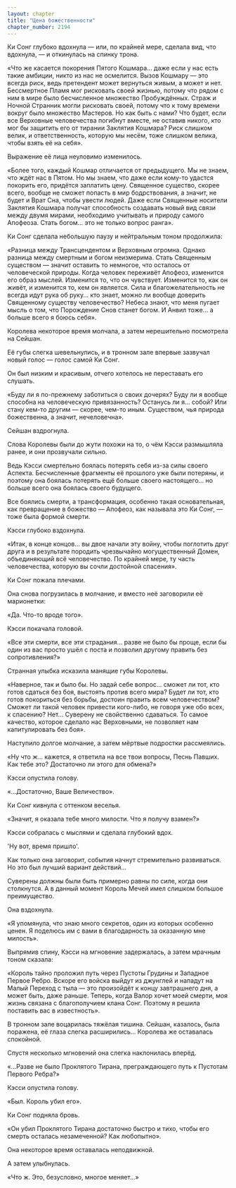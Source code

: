 ```yaml
---
layout: chapter
title: "Цена божественности"
chapter_number: 2194
---
```




Ки Сонг глубоко вдохнула — или, по крайней мере, сделала вид, что вдохнула, — и откинулась на спинку трона.

«Что же касается покорения Пятого Кошмара... даже если у нас есть такие амбиции, никто из нас не осмелится. Вызов Кошмару — это всегда риск, ведь претендент может вернуться живым, а может и нет. Бессмертное Пламя мог рисковать своей жизнью, потому что рядом с ним в мире было бесчисленное множество Пробуждённых. Страж и Ночной Странник могли рисковать своей, потому что к тому времени вокруг было множество Мастеров. Но как быть с нами? Что будет, если все Верховные человечества погибнут вместе, не оставив никого, кто мог бы защитить его от тирании Заклятия Кошмара? Риск слишком велик, и ответственность, которую мы несём, тоже слишком велика, чтобы взять её на себя».

Выражение её лица неуловимо изменилось.

«Более того, каждый Кошмар отличается от предыдущего. Мы не знаем, что ждёт нас в Пятом. Но мы знаем, что даже если кому-то удастся покорить его, придётся заплатить цену. Священное существо, скорее всего, вообще не сможет попасть в мир бодрствования, а значит, не будет и Врат Сна, чтобы увести людей. Даже если Священные носители Заклятия Кошмара получат способность создавать новый вид связи между двумя мирами, необходимо учитывать и природу самого Апофеоза. Стать богом... это не только вопрос ранга».

Ки Сонг сделала небольшую паузу и нейтральным тоном продолжила:

«Разница между Трансцендентом и Верховным огромна. Однако разница между смертным и богом неизмерима. Стать Священным существом — значит оставить то немногое, что осталось от человеческой природы. Когда человек переживёт Апофеоз, изменится его образ мыслей. Изменится то, что он чувствует. Изменится то, как он живёт, и изменится то, кем он является. Сила и благожелательность не всегда идут рука об руку... кто знает, можно ли вообще доверить Священному существу человечество? Небеса знают, что меня пугает мысль о том, что Порождение Снов станет богом. И Анвил тоже... а больше всего я боюсь себя».

Королева некоторое время молчала, а затем нерешительно посмотрела на Сейшан.

Её губы слегка шевельнулись, и в тронном зале впервые зазвучал новый голос — голос самой Ки Сонг.

Он был низким и красивым, отчего хотелось не переставать его слушать.

«Буду ли я по-прежнему заботиться о своих дочерях? Буду ли я вообще способна на человеческую привязанность? Останусь ли я... собой? Или стану кем-то другим — скорее, чем-то иным. Существом, чья природа божественна, а значит, нечеловечна».

Сейшан вздрогнула.

Слова Королевы были до жути похожи на то, о чём Кэсси размышляла ранее, и они прозвучали сильно.

Ведь Кэсси смертельно боялась потерять себя из-за силы своего Аспекта. Бесчисленные фрагменты её прошлого уже были потеряны, и поэтому она боялась потерять ещё больше своего настоящего... но больше всего она боялась своего будущего.

Все боялись смерти, а трансформация, особенно такая основательная, как превращение в божество — Апофеоз, как называла это Ки Сонг, — тоже была формой смерти.

Кэсси глубоко вздохнула.

«Итак, в конце концов... вы двое начали эту войну, чтобы поглотить друг друга и в результате породить чрезвычайно могущественный Домен, объединяющий всё человечество. По крайней мере, ту часть человечества, которую вы сочли достойной спасения».

Ки Сонг пожала плечами.

Она снова погрузилась в молчание, и вместо неё заговорили её марионетки:

«Да. Что-то вроде того».

Кэсси покачала головой.

«Все эти смерти, все эти страдания... разве не было бы проще, если бы один из вас просто ушёл с поста и позволил другому править без сопротивления?»

Странная улыбка исказила манящие губы Королевы.

«Наверное, так и было бы. Но задай себе вопрос... сможет ли тот, кто готов сдаться без боя, выстоять против всего мира? Будет ли тот, кто готов покориться без борьбы, достоин править всем человечеством? Сможет ли такой человек привести кого-либо, не говоря уже обо всех, к спасению? Нет... Суверену не свойственно сдаваться. То самое качество, которое сделало нас Верховными, не позволяет нам капитулировать без боя».

Наступило долгое молчание, а затем мёртвые подростки рассмеялись.

«Ну что ж... кажется, я ответила на все твои вопросы, Песнь Павших. Как тебе это? Достаточно ли этого для обмена?»

Кэсси опустила голову.

«...Достаточно, Ваше Величество».

Ки Сонг кивнула с оттенком веселья.

«Значит, я оказала тебе много милости. Что я получу взамен?»

Кэсси собралась с мыслями и сделала глубокий вдох.

'Ну вот, время пришло'.

Как только она заговорит, события начнут стремительно развиваться. Но это был лучший вариант действий...

Суверены должны были быть примерно равны по силе, когда они столкнутся. А в данный момент Король Мечей имел слишком большое преимущество.

Она вздохнула.

«Я упомянула, что знаю много секретов, один из которых особенно ценен. Я поделюсь им с вами в благодарность за оказанную мне милость».

Выпрямив спину, Кэсси на мгновение задержалась, а затем мрачным тоном сказала:

«Король тайно проложил путь через Пустоты Грудины и Западное Первое Ребро. Вскоре его войска выйдут из джунглей и нападут на Малый Переход с тыла — это произойдёт к концу завтрашнего дня, а может быть, даже раньше. Теперь, когда Валор хочет моей смерти, моя жизнь связана с благополучием клана Сонг. Поэтому я решила поставить вас в известность».

В тронном зале воцарилась тяжёлая тишина. Сейшан, казалось, была поражена, её глаза слегка расширились... Королева же оставалась спокойной.

Спустя несколько мгновений она слегка наклонилась вперёд.

«...Разве не было Проклятого Тирана, преграждающего путь к Пустотам Первого Ребра?»

Кэсси опустила голову.

«Был. Король убил его».

Ки Сонг подняла бровь.

«Он убил Проклятого Тирана достаточно быстро и тихо, чтобы его смерть осталась незамеченной? Как любопытно».

Она некоторое время оставалась неподвижной.

А затем улыбнулась.

«Что ж. Это, безусловно, многое меняет...»

